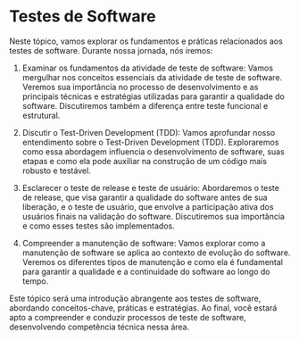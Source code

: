 # Testes de Software

Neste tópico, vamos explorar os fundamentos e práticas relacionados aos testes de software. Durante nossa jornada, nós iremos:

1. Examinar os fundamentos da atividade de teste de software: Vamos mergulhar nos conceitos essenciais da atividade de teste de software. Veremos sua importância no processo de desenvolvimento e as principais técnicas e estratégias utilizadas para garantir a qualidade do software. Discutiremos também a diferença entre teste funcional e estrutural.

2. Discutir o Test-Driven Development (TDD): Vamos aprofundar nosso entendimento sobre o Test-Driven Development (TDD). Exploraremos como essa abordagem influencia o desenvolvimento de software, suas etapas e como ela pode auxiliar na construção de um código mais robusto e testável.

3. Esclarecer o teste de release e teste de usuário: Abordaremos o teste de release, que visa garantir a qualidade do software antes de sua liberação, e o teste de usuário, que envolve a participação ativa dos usuários finais na validação do software. Discutiremos sua importância e como esses testes são implementados.

4. Compreender a manutenção de software: Vamos explorar como a manutenção de software se aplica ao contexto de evolução do software. Veremos os diferentes tipos de manutenção e como ela é fundamental para garantir a qualidade e a continuidade do software ao longo do tempo.

Este tópico será uma introdução abrangente aos testes de software, abordando conceitos-chave, práticas e estratégias. Ao final, você estará apto a compreender e conduzir processos de teste de software, desenvolvendo competência técnica nessa área.
